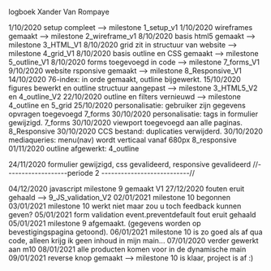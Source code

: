 logboek Xander Van Rompaye

1/10/2020 setup compleet --> milestone 1_setup_v1
1/10/2020 wireframes gemaakt --> milestone 2_wireframe_v1
8/10/2020 basis html5 gemaakt --> milestone 3_HTML_V1
8/10/2020 grid zit in structuur van website --> milestone 4_grid_V1
8/10/2020 basis outline en CSS gemaakt --> milestone 5_outline_V1
8/10/2020 forms toegevoegd in code --> milestone 7_forms_V1
9/10/2020 website rsponsive gemaakt --> milestone 8_Responsive_V1
14/10/2020 76-index: in orde gemaakt, outline bijgewerkt.
15/10/2020 figures bewerkt en outline structuur aangepast --> milestone 3_HTML5_V2 en 4_outline_V2
22/10/2020 outline en filters vernieuwd --> milestone 4_outline en 5_grid
25/10/2020 personalisatie: gebruiker zijn gegevens opvragen toegevoegd 7_forms
30/10/2020 personalisatie: tags in formulier gewijzigd. 7_forms
30/10/2020 viewport toegevoegd aan alle paginas. 8_Responsive
30/10/2020 CCS bestand: duplicaties verwijderd.
30/10/2020 mediaqueries: menu(nav) wordt verticaal vanaf 680px 8_responsive
01/11/2020 outline afgewerkt: 4_outline

24/11/2020 formulier gewijzigd, css gevalideerd, responsive gevalideerd
//-------------------periode 2 ---------------------------//

04/12/2020 javascript milestone 9 gemaakt V1
27/12/2020 fouten eruit gehaald --> 9_JS_validation_V2
02/01/2021 milestone 10 begonnen
03/01/2021 milestone 10 werkt niet maar zou u toch feedback kunnen geven?
05/01/2021 form validation event.preventdefault fout eruit gehaald
05/01/2021 milestone 9 afgemaakt. (gegevens worden op bevestigingspagina getoond).
06/01/2021 milestone 10 is zo goed als af qua code, alleen krijg ik geen inhoud in mijn main...
07/01/2020 verder gewerkt aan m10
08/01/2021 alle producten komen voor in de dynamische main
09/01/2021 reverse knop gemaakt
--> milestone 10 is klaar, project is af :)
